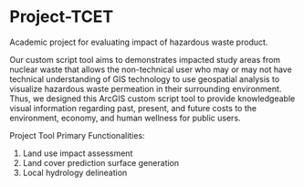 # Project-TCET
Academic project for evaluating impact of hazardous waste product.

Our custom script tool aims to demonstrates impacted study areas from nuclear waste that allows the non-technical user who may or may not have technical understanding of GIS technology to use geospatial analysis to visualize hazardous waste permeation in their surrounding environment. Thus, we designed this ArcGIS custom script tool to provide knowledgeable visual information regarding past, present, and future costs to the environment, economy, and human wellness for public users.

Project Tool Primary Functionalities:
1) Land use impact assessment
2) Land cover prediction surface generation
3) Local hydrology delineation
